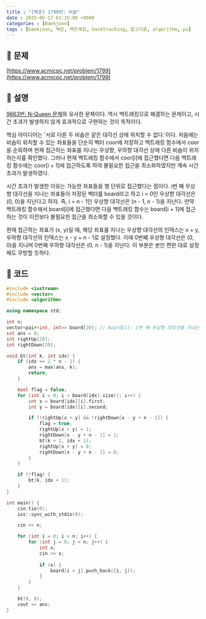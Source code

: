 ```yaml
---
title : "[백준] 1799번: 비숍"
date : 2025-05-17 01:15:00 +0900
categories : [Baekjoon]
tags : [baekjoon, 백준, 백트래킹, backtracking, 알고리즘, algorithm, ps]
---
```


## 📌 문제

[https://www.acmicpc.net/problem/1799](https://www.acmicpc.net/problem/1799)

## 📌 설명

[9663번: N-Queen 문제](https://www.acmicpc.net/problem/9663)와 유사한 문제이다. 역시 백트래킹으로 해결하는 문제이고, 시간 초과가 발생하지 않게 효과적으로 구현하는 것이 목적이다.

핵심 아이디어는 '서로 다른 두 비숍은 같은 대각선 상에 위치할 수 없다.'이다. 처음에는 비숍이 위치할 수 있는 좌표들을 단순히 벡터 coor에 저장하고 백트래킹 함수에서 coor을 순회하며 현재 접근하는 좌표를 지나는 우상향, 우하향 대각선 상에 다른 비숍이 위치하는지를 확인했다. 그러나 현재 백트래킹 함수에서 coor\[i\]에 접근했다면 다음 백트래킹 함수에는 coor\[i + 1\]에 접근하도록 하여 불필요한 접근을 최소화하였지만 계속 시간 초과가 발생하였다.

시간 초과가 발생한 이유는 가능한 좌표들을 행 단위로 접근했다는 점이다. i번 째 우상향 대각선을 지나는 좌표들이 저장된 벡터를 board라고 하고 i = 0인 우상향 대각선은 (0, 0)을 지난다고 하자. 즉, i = n - 1인 우상향 대각선은 (n - 1, n - 1)을 지난다. 만약 백트래킹 함수에서 board\[i\]에 접근했다면 다음 백트래킹 함수는 board\[i + 1\]에 접근하는 것이 이전보다 불필요한 접근을 최소화할 수 있을 것이다.

현재 접근하는 좌표가 (x, y)일 때, 해당 좌표를 지나는 우상향 대각선의 인덱스는 x + y, 우하향 대각선의 인덱스는 x - y + n - 1로 설정했다. 이때 0번째 우상향 대각선은 (0, 0)을 지나며 0번째 우하향 대각선은 (0, n - 1)을 지난다. 이 부분은 본인 편한 대로 설정해도 무방할 듯하다.

## 📌 코드

```cpp
#include <iostream>
#include <vector>
#include <algorithm>

using namespace std;

int n;
vector<pair<int, int>> board[20]; // board[i]: i번 째 우상향 대각선을 지나는 좌표들, i = 0은 (0, 0)을 지남, i = x + y
int ans = 0;
int rightUp[20];
int rightDown[20];

void bt(int k, int idx) {
	if (idx >= 2 * n - 1) {
		ans = max(ans, k);
		return;
	}

	bool flag = false;
	for (int i = 0; i < board[idx].size(); i++) {
		int x = board[idx][i].first;
		int y = board[idx][i].second;

		if (!rightUp[x + y] && !rightDown[x - y + n - 1]) {
			flag = true;
			rightUp[x + y] = 1;
			rightDown[x - y + n - 1] = 1;
			bt(k + 1, idx + 1);
			rightUp[x + y] = 0;
			rightDown[x - y + n - 1] = 0;
		}
	}

	if (!flag) {
		bt(k, idx + 1);
	}
}

int main() {
	cin.tie(0);
	ios::sync_with_stdio(0);

	cin >> n;

	for (int i = 0; i < n; i++) {
		for (int j = 0; j < n; j++) {
			int x;
			cin >> x;
			
			if (x) {
				board[i + j].push_back({i, j});
			}
		}
	}

	bt(0, 0);
	cout << ans;
}
```